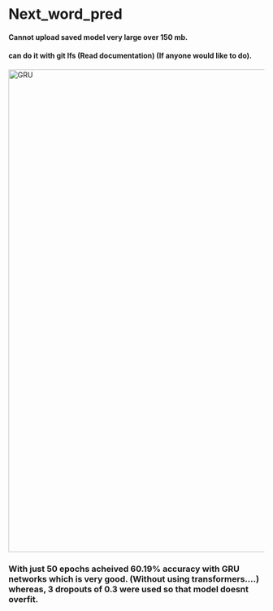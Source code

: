 # Next_word_pred
#### Cannot upload saved model very large over 150 mb.

#### can do it with git lfs (Read documentation) (If anyone would like to do).

<img width="949" alt="GRU" src="https://github.com/user-attachments/assets/232de36f-4916-4988-a577-cc66930acb47">

### With just 50 epochs acheived 60.19% accuracy with GRU networks which is very good. (Without using transformers....) whereas, 3 dropouts of 0.3 were used so that model doesnt overfit.

